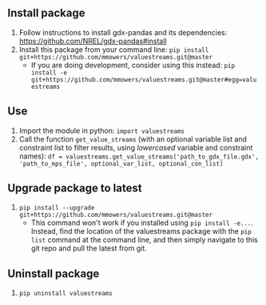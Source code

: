 ## Install package
1. Follow instructions to install gdx-pandas and its dependencies: https://github.com/NREL/gdx-pandas#install
1. Install this package from your command line: `pip install git+https://github.com/mmowers/valuestreams.git@master`
    * If you are doing development, consider using this instead: `pip install -e git+https://github.com/mmowers/valuestreams.git@master#egg=valuestreams`

## Use
1. Import the module in python: `import valuestreams`
1. Call the function `get_value_streams` (with an optional variable list and constraint list to filter results, using *lowercased* variable and constraint names): `df = valuestreams.get_value_streams('path_to_gdx_file.gdx', 'path_to_mps_file', optional_var_list, optional_con_list)`

## Upgrade package to latest
1. `pip install --upgrade git+https://github.com/mmowers/valuestreams.git@master`
    * This command won't work if you installed using `pip install -e...`. Instead, find the location of the valuestreams package with the `pip list` command at the command line, and then simply navigate to this git repo and pull the latest from git.

## Uninstall package
1. `pip uninstall valuestreams`
